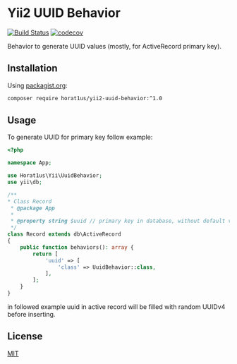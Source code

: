 # Yii2 UUID Behavior
[![Build Status](https://travis-ci.org/Horat1us/yii2-uuid-behavior.svg?branch=master)](https://travis-ci.org/Horat1us/yii2-uuid-behavior)
[![codecov](https://codecov.io/gh/Horat1us/yii2-uuid-behavior/branch/master/graph/badge.svg)](https://codecov.io/gh/Horat1us/yii2-uuid-behavior)

Behavior to generate UUID values (mostly, for ActiveRecord primary key).

## Installation
Using [packagist.org](https://packagist.org/packages/horat1us/yii2-uuid-behavior):
```bash
composer require horat1us/yii2-uuid-behavior:^1.0
```

## Usage
To generate UUID for primary key follow example:
```php
<?php

namespace App;

use Horat1us\Yii\UuidBehavior;
use yii\db;

/**
* Class Record
 * @package App
 * 
 * @property string $uuid // primary key in database, without default value and auto-increment
 */
class Record extends db\ActiveRecord
{
    public function behaviors(): array {
        return [
            'uuid' => [
                'class' => UuidBehavior::class,    
            ],    
        ];
    }
}
```
in followed example uuid in active record will be filled with random UUIDv4 before inserting.

## License
[MIT](./LICENSE)
